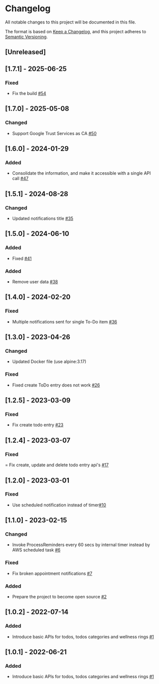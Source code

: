 # Changelog
All notable changes to this project will be documented in this file.

The format is based on [Keep a Changelog](https://keepachangelog.com/en/1.0.0/),
and this project adheres to [Semantic Versioning](https://semver.org/spec/v2.0.0.html).

## [Unreleased]
## [1.7.1] - 2025-06-25
### Fixed
- Fix the build [#54](https://github.com/rokwire/wellness-building-block/issues/54)

## [1.7.0] - 2025-05-08
### Changed
- Support Google Trust Services as CA [#50](https://github.com/rokwire/wellness-building-block/issues/50)

## [1.6.0] - 2024-01-29
### Added
- Consolidate the information, and make it accessible with a single API call [#47](https://github.com/rokwire/wellness-building-block/issues/47)
## [1.5.1] - 2024-08-28
### Changed
- Updated notifications title [#35](https://github.com/rokwire/wellness-building-block/issues/35)

## [1.5.0] - 2024-06-10
### Added
- Fixed [#41](https://github.com/rokwire/wellness-building-block/issues/41)
### Added
- Remove user data [#38](https://github.com/rokwire/wellness-building-block/issues/38)

## [1.4.0] - 2024-02-20
### Fixed
- Multiple notifications sent for single To-Do item [#36](https://github.com/rokwire/wellness-building-block/issues/36)

## [1.3.0] - 2023-04-26
### Changed
- Updated Docker file (use alpine:3.17) 
### Fixed
- Fixed create ToDo entry does not work [#26](https://github.com/rokwire/wellness-building-block/issues/26)

## [1.2.5] - 2023-03-09
### Fixed
- Fix create todo entry [#23](https://github.com/rokwire/wellness-building-block/issues/23)

## [1.2.4] - 2023-03-07
### Fixed
= Fix create, update and delete todo entry api's [#17](https://github.com/rokwire/wellness-building-block/issues/17)

## [1.2.0] - 2023-03-01
### Fixed
- Use scheduled notification instead of timer[#10](https://github.com/rokwire/wellness-building-block/issues/10)

## [1.1.0] - 2023-02-15
### Changed
- Invoke ProcessReminders every 60 secs by internal timer instead by AWS scheduled task [#6](https://github.com/rokwire/wellness-building-block/issues/6)

### Fixed
- Fix broken appointment notifications [#7](https://github.com/rokwire/wellness-building-block/issues/7)

### Added
- Prepare the project to become open source [#2](https://github.com/rokwire/wellness-building-block/issues/2)

## [1.0.2] - 2022-07-14
### Added
- Introduce basic APIs for todos, todos categories and wellness rings [#1](https://github.com/rokwire/wellness-building-block/issues/1)

## [1.0.1] - 2022-06-21
### Added
- Introduce basic APIs for todos, todos categories and wellness rings [#1](https://github.com/rokwire/wellness-building-block/issues/1)
